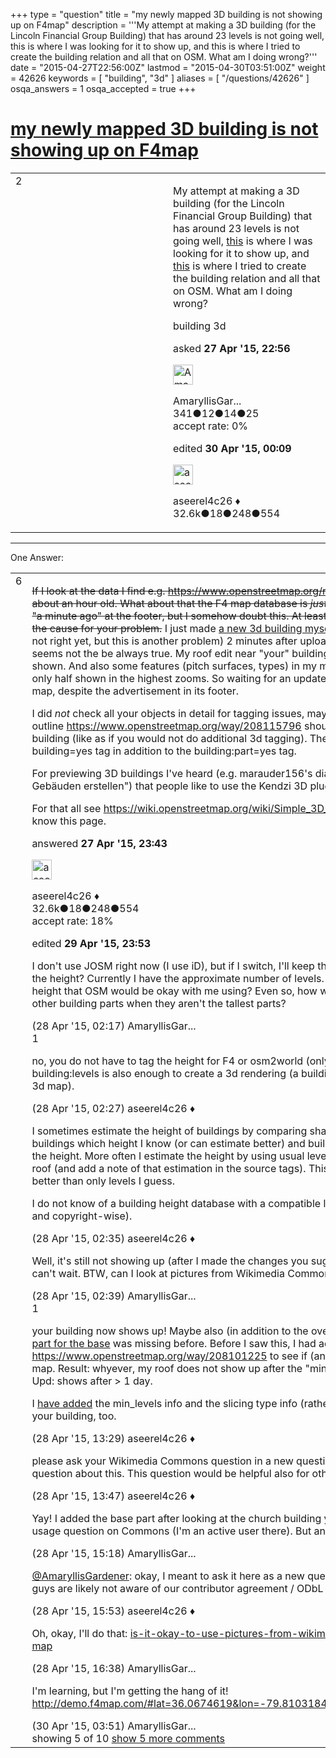 +++
type = "question"
title = "my newly mapped 3D building is not showing up on F4map"
description = '''My attempt at making a 3D building (for the Lincoln Financial Group Building) that has around 23 levels is not going well, this is where I was looking for it to show up, and this is where I tried to create the building relation and all that on OSM. What am I doing wrong?'''
date = "2015-04-27T22:56:00Z"
lastmod = "2015-04-30T03:51:00Z"
weight = 42626
keywords = [ "building", "3d" ]
aliases = [ "/questions/42626" ]
osqa_answers = 1
osqa_accepted = true
+++

<div class="headNormal">

# [my newly mapped 3D building is not showing up on F4map](/questions/42626/my-newly-mapped-3d-building-is-not-showing-up-on-f4map)

</div>

<div id="main-body">

<div id="askform">

<table id="question-table" style="width:100%;">
<colgroup>
<col style="width: 50%" />
<col style="width: 50%" />
</colgroup>
<tbody>
<tr>
<td style="width: 30px; vertical-align: top"><div class="vote-buttons">
<span id="post-42626-upvote" class="ajax-command post-vote up" rel="nofollow" title="I like this post (click again to cancel)"> </span>
<div id="post-42626-score" class="post-score" title="current number of votes">
2
</div>
<span id="post-42626-downvote" class="ajax-command post-vote down" rel="nofollow" title="I dont like this post (click again to cancel)"> </span> <span id="favorite-mark" class="ajax-command favorite-mark" rel="nofollow" title="mark/unmark this question as favorite (click again to cancel)"> </span>
<div id="favorite-count" class="favorite-count">
&#10;</div>
</div></td>
<td><div id="item-right">
<div class="question-body">
<p>My attempt at making a 3D building (for the Lincoln Financial Group Building) that has around 23 levels is not going well, <a href="http://demo.f4map.com/#lat=36.0728278&amp;lon=-79.7907980&amp;zoom=18">this</a> is where I was looking for it to show up, and <a href="https://www.openstreetmap.org/edit#map=20/36.07285/-79.79084">this</a> is where I tried to create the building relation and all that on OSM. What am I doing wrong?</p>
</div>
<div id="question-tags" class="tags-container tags">
<span class="post-tag tag-link-building" rel="tag" title="see questions tagged &#39;building&#39;">building</span> <span class="post-tag tag-link-3d" rel="tag" title="see questions tagged &#39;3d&#39;">3d</span>
</div>
<div id="question-controls" class="post-controls">
&#10;</div>
<div class="post-update-info-container">
<div class="post-update-info post-update-info-user">
<p>asked <strong>27 Apr '15, 22:56</strong></p>
<img src="https://secure.gravatar.com/avatar/500d1cf90bf7d1402320bd860264bed6?s=32&amp;d=identicon&amp;r=g" class="gravatar" width="32" height="32" alt="AmaryllisGardener&#39;s gravatar image" />
<p><span>AmaryllisGar...</span><br />
<span class="score" title="341 reputation points">341</span><span title="12 badges"><span class="badge1">●</span><span class="badgecount">12</span></span><span title="14 badges"><span class="silver">●</span><span class="badgecount">14</span></span><span title="25 badges"><span class="bronze">●</span><span class="badgecount">25</span></span><br />
<span class="accept_rate" title="Rate of the user&#39;s accepted answers">accept rate:</span> <span title="AmaryllisGardener has no accepted answers">0%</span></p>
</div>
<div class="post-update-info post-update-info-edited">
<p><span> edited <strong>30 Apr '15, 00:09</strong> </span></p>
<img src="https://secure.gravatar.com/avatar/66f0dc05b44574e3894be07b0b37cf37?s=32&amp;d=identicon&amp;r=g" class="gravatar" width="32" height="32" alt="aseerel4c26&#39;s gravatar image" />
<p><span>aseerel4c26 ♦</span><br />
<span class="score" title="32615 reputation points"><span>32.6k</span></span><span title="18 badges"><span class="badge1">●</span><span class="badgecount">18</span></span><span title="248 badges"><span class="silver">●</span><span class="badgecount">248</span></span><span title="554 badges"><span class="bronze">●</span><span class="badgecount">554</span></span></p>
</div>
</div>
<div id="comments-container-42626" class="comments-container">
&#10;</div>
<div id="comment-tools-42626" class="comment-tools">
&#10;</div>
<div class="clear">
&#10;</div>
<div id="comment-42626-form-container" class="comment-form-container">
&#10;</div>
<div class="clear">
&#10;</div>
</div></td>
</tr>
</tbody>
</table>

------------------------------------------------------------------------

<div class="tabBar">

<span id="sort-top"></span>

<div class="headQuestions">

One Answer:

</div>

</div>

<span id="42628"></span>

<div id="answer-container-42628" class="answer accepted-answer">

<table style="width:100%;">
<colgroup>
<col style="width: 50%" />
<col style="width: 50%" />
</colgroup>
<tbody>
<tr>
<td style="width: 30px; vertical-align: top"><div class="vote-buttons">
<span id="post-42628-upvote" class="ajax-command post-vote up" rel="nofollow" title="I like this post (click again to cancel)"> </span>
<div id="post-42628-score" class="post-score" title="current number of votes">
6
</div>
<span id="post-42628-downvote" class="ajax-command post-vote down" rel="nofollow" title="I dont like this post (click again to cancel)"> </span> <span class="accept-answer on" rel="nofollow" title="AmaryllisGardener has selected this answer as the correct answer"> </span>
</div></td>
<td><div class="item-right">
<div class="answer-body">
<p><del>If I look at the data I find e.g. <a href="https://www.openstreetmap.org/relation/4843171/history">https://www.openstreetmap.org/relation/4843171/history</a> which is about an hour old. What about that the F4 map database is <em>just not updated?</em> Yes, I know, it says "a minute ago" at the footer, but I somehow doubt this. At least it would be possible that this is the cause for your problem.</del> I just made <a href="https://www.openstreetmap.org/relation/4843511">a new 3d building myself</a>, and it is <a href="https://demo.f4map.com/#lat=50.0115365&amp;lon=8.7778339&amp;zoom=21&amp;camera.theta=47.865&amp;camera.phi=-67.895">visible</a> (just the roof is not right yet, but this is another problem) 2 minutes after uploading in the F4map! However, this seems not the be always true. My roof edit near "your" building took more than one day to be shown. And also some features (pitch surfaces, types) in my mapping area are, after one day, only half shown in the highest zooms. So waiting for an update seems to be an issue with F4 map, despite the advertisement in its footer.</p>
<p>I did <em>not</em> check all your objects in detail for tagging issues, maybe tomorrow … Just a bit: The outline <a href="https://www.openstreetmap.org/way/208115796">https://www.openstreetmap.org/way/208115796</a> <span>should get</span> the levels of the overall building (like as if you would not do additional 3d tagging). The building parts should not have a building=yes tag in addition to the building:part=yes tag.</p>
<p>For previewing 3D buildings I've heard (e.g. marauder156's diary entry "<span>3D Modelle von Gebäuden erstellen</span>") that people like to use the <span>Kendzi 3D</span> plugin in JOSM.</p>
<p>For that all see <a href="https://wiki.openstreetmap.org/wiki/Simple_3D_Buildings">https://wiki.openstreetmap.org/wiki/Simple_3D_Buildings</a> in case you did not know this page.</p>
</div>
<div class="answer-controls post-controls">
&#10;</div>
<div class="post-update-info-container">
<div class="post-update-info post-update-info-user">
<p>answered <strong>27 Apr '15, 23:43</strong></p>
<img src="https://secure.gravatar.com/avatar/66f0dc05b44574e3894be07b0b37cf37?s=32&amp;d=identicon&amp;r=g" class="gravatar" width="32" height="32" alt="aseerel4c26&#39;s gravatar image" />
<p><span>aseerel4c26 ♦</span><br />
<span class="score" title="32615 reputation points"><span>32.6k</span></span><span title="18 badges"><span class="badge1">●</span><span class="badgecount">18</span></span><span title="248 badges"><span class="silver">●</span><span class="badgecount">248</span></span><span title="554 badges"><span class="bronze">●</span><span class="badgecount">554</span></span><br />
<span class="accept_rate" title="Rate of the user&#39;s accepted answers">accept rate:</span> <span title="aseerel4c26 has 169 accepted answers">18%</span></p>
</div>
<div class="post-update-info post-update-info-edited">
<p><span> edited <strong>29 Apr '15, 23:53</strong> </span></p>
</div>
</div>
<div id="comments-container-42628" class="comments-container">
<span id="42632"></span>
<div id="comment-42632" class="comment">
<div id="post-42632-score" class="comment-score">
&#10;</div>
<div class="comment-text">
<p>I don't use JOSM right now (I use iD), but if I switch, I'll keep that plugin in mind. Do I have to list the height? Currently I have the approximate number of levels. Is there a place that lists building height that OSM would be okay with me using? Even so, how would I know the height of the other building parts when they aren't the tallest parts?</p>
</div>
<div id="comment-42632-info" class="comment-info">
<span class="comment-age">(28 Apr '15, 02:17)</span> <span class="comment-user userinfo">AmaryllisGar...</span>
</div>
</div>
<span id="42633"></span>
<div id="comment-42633" class="comment">
<div id="post-42633-score" class="comment-score">
1
</div>
<div class="comment-text">
<p>no, you do not have to tag the height for F4 or <span>osm2world</span> (only D, A, CH). Only the building:levels is also enough to create a 3d rendering (a building with non default height in the 3d map).</p>
</div>
<div id="comment-42633-info" class="comment-info">
<span class="comment-age">(28 Apr '15, 02:27)</span> <span class="comment-user userinfo">aseerel4c26 ♦</span>
</div>
</div>
<span id="42634"></span>
<div id="comment-42634" class="comment">
<div id="post-42634-score" class="comment-score">
&#10;</div>
<div class="comment-text">
<p>I sometimes estimate the height of buildings by comparing shadow lengths on bing of nearby buildings which height I know (or can estimate better) and buildings of which I want to estimate the height. More often I estimate the height by using usual level heights and the level count + roof (and add a note of that estimation in the source tags). This last one is not really that much better than only levels I guess.</p>
<p>I do not know of a building height database with a compatible license and not doubtful data (fact and copyright-wise).</p>
</div>
<div id="comment-42634-info" class="comment-info">
<span class="comment-age">(28 Apr '15, 02:35)</span> <span class="comment-user userinfo">aseerel4c26 ♦</span>
</div>
</div>
<span id="42635"></span>
<div id="comment-42635" class="comment">
<div id="post-42635-score" class="comment-score">
&#10;</div>
<div class="comment-text">
<p>Well, it's still not showing up (after I made the changes you suggested), but it's nothing that can't wait. BTW, can I look at pictures from Wikimedia Commons to help me map?</p>
</div>
<div id="comment-42635-info" class="comment-info">
<span class="comment-age">(28 Apr '15, 02:39)</span> <span class="comment-user userinfo">AmaryllisGar...</span>
</div>
</div>
<span id="42636"></span>
<div id="comment-42636" class="comment">
<div id="post-42636-score" class="comment-score">
1
</div>
<div class="comment-text">
<p>your building now shows up! Maybe also (in addition to the overall levels) because the <a href="https://www.openstreetmap.org/way/341077770">building part for the base</a> was missing before. Before I saw this, I had added a roof to <a href="https://www.openstreetmap.org/way/208101225">https://www.openstreetmap.org/way/208101225</a> to see if (and when) this is shown on the F4 map. Result: whyever, my roof does not show up after the "minutes" indicated in the footer … Upd: shows after &gt; 1 day.</p>
<p>I <a href="https://www.openstreetmap.org/changeset/30580053">have added</a> the min_levels info and the slicing type info (rather informative for the mapper) to your building, too.</p>
</div>
<div id="comment-42636-info" class="comment-info">
<span class="comment-age">(28 Apr '15, 13:29)</span> <span class="comment-user userinfo">aseerel4c26 ♦</span>
</div>
</div>
<span id="42637"></span>
<div id="comment-42637" class="comment not_top_scorer">
<div id="post-42637-score" class="comment-score">
&#10;</div>
<div class="comment-text">
<p>please ask your Wikimedia Commons question in a new question if you cannot find an older question about this. This question would be helpful also for others.</p>
</div>
<div id="comment-42637-info" class="comment-info">
<span class="comment-age">(28 Apr '15, 13:47)</span> <span class="comment-user userinfo">aseerel4c26 ♦</span>
</div>
</div>
<span id="42641"></span>
<div id="comment-42641" class="comment not_top_scorer">
<div id="post-42641-score" class="comment-score">
&#10;</div>
<div class="comment-text">
<p>Yay! I added the base part after looking at the church building you mapped. I will ask the picture usage question on Commons (I'm an active user there). But anyway, thanks, you're the best!</p>
</div>
<div id="comment-42641-info" class="comment-info">
<span class="comment-age">(28 Apr '15, 15:18)</span> <span class="comment-user userinfo">AmaryllisGar...</span>
</div>
</div>
<span id="42642"></span>
<div id="comment-42642" class="comment not_top_scorer">
<div id="post-42642-score" class="comment-score">
&#10;</div>
<div class="comment-text">
<p><a href="http://help.openstreetmap.org/users/10740/amaryllisgardener">@AmaryllisGardener</a>: okay, I meant to ask it here as a new question. The Wikimedia Commons guys are likely not aware of our contributor agreement / ODbL requirements.</p>
</div>
<div id="comment-42642-info" class="comment-info">
<span class="comment-age">(28 Apr '15, 15:53)</span> <span class="comment-user userinfo">aseerel4c26 ♦</span>
</div>
</div>
<span id="42643"></span>
<div id="comment-42643" class="comment not_top_scorer">
<div id="post-42643-score" class="comment-score">
&#10;</div>
<div class="comment-text">
<p>Oh, okay, I'll do that: <a href="/questions/42644/">is-it-okay-to-use-pictures-from-wikimedia-commons-to-help-me-map</a></p>
</div>
<div id="comment-42643-info" class="comment-info">
<span class="comment-age">(28 Apr '15, 16:38)</span> <span class="comment-user userinfo">AmaryllisGar...</span>
</div>
</div>
<span id="42720"></span>
<div id="comment-42720" class="comment not_top_scorer">
<div id="post-42720-score" class="comment-score">
&#10;</div>
<div class="comment-text">
<p>I'm learning, but I'm getting the hang of it! <a href="http://demo.f4map.com/#lat=36.0674619&amp;lon=-79.8103184&amp;zoom=21&amp;camera.phi=-59.759">http://demo.f4map.com/#lat=36.0674619&amp;lon=-79.8103184&amp;zoom=21&amp;camera.phi=-59.759</a></p>
</div>
<div id="comment-42720-info" class="comment-info">
<span class="comment-age">(30 Apr '15, 03:51)</span> <span class="comment-user userinfo">AmaryllisGar...</span>
</div>
</div>
</div>
<div id="comment-tools-42628" class="comment-tools">
<span class="comments-showing"> showing 5 of 10 </span> <a href="#" class="show-all-comments-link">show 5 more comments</a>
</div>
<div class="clear">
&#10;</div>
<div id="comment-42628-form-container" class="comment-form-container">
&#10;</div>
<div class="clear">
&#10;</div>
</div></td>
</tr>
</tbody>
</table>

</div>

<div class="paginator-container-left">

</div>

</div>

</div>

